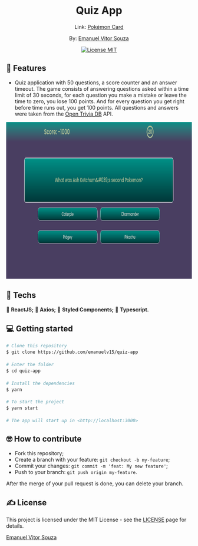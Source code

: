 <h1 align="center">
  <br>
  <br>
  Quiz App
</h1>
<p align="center">Link: <a href="https://emanuelv15-quiz-app.vercel.app/">Pokémon Card</a></p>

<p align="center">By: <a href="http://github.com/emanuelv15">Emanuel Vitor Souza</a></p>

<p align="center">
  <a href="https://opensource.org/licenses/MIT">
    <img src="https://img.shields.io/badge/license-MIT-green.svg" alt="License MIT">
  </a>
</p>

## 📜 Features

<ul>
  <li><p>Quiz application with 50 questions, a score counter and an answer timeout. The game consists of answering questions asked within a time limit of 30 seconds, for each question you make a mistake or leave the time to zero, you lose 100 points. And for every question you get right before time runs out, you get 100 points. All questions and answers were taken from the <a href="https://opentdb.com/">Open Trivia DB</a> API.</p></li>
</ul>

<div align="center">
  <img src=".github/home.png" alt="quizz" height="425">
</div>

## 🧰 Techs

[//]: # 'Add the features of your project here:'

🔷 **ReactJS;**
🔷 **Axios;**
🔷 **Styled Components;**
🔷 **Typescript.**

## 💻 Getting started

```bash
# Clone this repository
$ git clone https://github.com/emanuelv15/quiz-app

# Enter the folder
$ cd quiz-app

# Install the dependencies
$ yarn

# To start the project
$ yarn start

# The app will start up in <http://localhost:3000>

```

## 🤓 How to contribute

<ul>
  <li>Fork this repository;</li>
  <li>Create a branch with your feature: <code>git checkout -b my-feature</code>;</li>
  <li>Commit your changes: <code>git commit -m 'feat: My new feature'</code>;</li>
  <li>Push to your branch: <code>git push origin my-feature</code>.</li>
</ul>

<p>After the merge of your pull request is done, you can delete your branch.</p>

## ✍️ License

This project is licensed under the MIT License - see the [LICENSE](https://opensource.org/licenses/MIT) page for details.

<a href="http://github.com/emanuelv15">Emanuel Vitor Souza</a>

